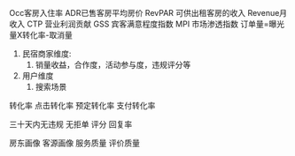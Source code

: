 Occ客房入住率 
ADR已售客房平均房价 
RevPAR 可供出租客房的收入 
Revenue月收入
CTP 营业利润贡献
GSS 宾客满意程度指数
MPI 市场渗透指数 
订单量=曝光量X转化率-取消量
1. 民宿商家维度:
   1. 销量收益，合作度，活动参与度，违规评分等
2. 用户维度
   1. 搜索场景

转化率 点击转化率 预定转化率 支付转化率 

三十天内无违规 无拒单 评分 回复率  

房东画像
客源画像
服务质量
评价质量